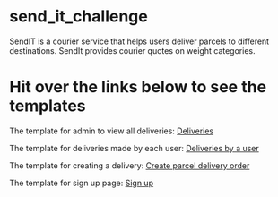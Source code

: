 
# send_it_challenge
SendIT is a courier service that helps users deliver parcels to different destinations. SendIt provides courier quotes on weight categories. 

# Hit over the links below to see the templates 

The template for admin to view all deliveries: [Deliveries](https://yvesiraguha.github.io/send_it_challenge/UI/html/adminProfile.html)


The template for deliveries made by each user: [Deliveries by a user](https://yvesiraguha.github.io/send_it_challenge/UI/html/userProfile.html)

The template for creating a delivery: [Create parcel delivery order](https://yvesiraguha.github.io/send_it_challenge/UI/html/createOrder.html) 

The template for sign up page: [Sign up](https://yvesiraguha.github.io/send_it_challenge/UI/html/signup.html)


